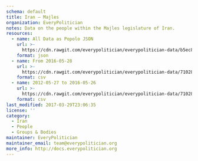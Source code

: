 ```yaml
---
schema: default
title: Iran — Majles
organization: EveryPolitician
notes: Data on the people within the Majles legislature of Iran.
resources:
  - name: All Data as Popolo JSON
    url: >-
      https://cdn.rawgit.com/everypolitician/everypolitician-data/b5ec8a56653aa774d8cdaa50dd6915fefec85a91/data/Iran/Assembly/ep-popolo-v1.0.json
    format: json
  - name: From 2016-05-28
    url: >-
      https://cdn.rawgit.com/everypolitician/everypolitician-data/71028e96ebb84b92f7b11a4b5813e4a54dcd04e7/data/Iran/Assembly/term-10.csv
    format: csv
  - name: 2012-05-27 to 2016-05-26
    url: >-
      https://cdn.rawgit.com/everypolitician/everypolitician-data/71028e96ebb84b92f7b11a4b5813e4a54dcd04e7/data/Iran/Assembly/term-9.csv
    format: csv
last_modified: 2017-03-29T23:06:35
license: ''
category:
  - Iran
  - People
  - Groups & Bodies
maintainer: EveryPolitician
maintainer_email: team@everypolitician.org
more_info: http://docs.everypolitician.org
---
```

